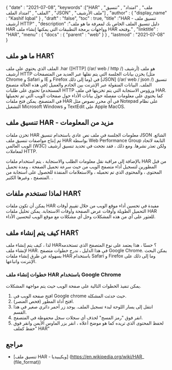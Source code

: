 {
  "date" : "2021-07-08",
  "keywords" :["HAR" , "ملف" , "امتداد" , "تنسيق الملف" , "امتداد الملف" , "JSON" , "ملف الأرشيف"] ,
  "author" : {
    "display_name" : "Kashif Iqbal"
} ,
  "draft" : "false",
  "toc" : true,
  "title" :"HAR - تنسيق ملف أرشيف HTTP" ,
  "description" :"دليل تنسيق الملف الخاص بك لمعرفة ما هو ملف HAR وواجهات برمجة التطبيقات التي يمكنها إنشاء ملف HAR وفتحه." ,
  "linktitle" : "HAR",
  "menu" : {
    "docs" : {
      "parent" : "web"
}
} ,
  "lastmod" : "2021-07-08"
}

## ما هو ملف HAR؟

الملف الذي يحتوي على ملف .har ([HTTP] (/ar/ web / http /) أرشيف) هو ملف أرشيف HTTP يخزن بيانات الجلسة التي يتم نقلها عبر العديد من المتصفحات (مثل Chrome و Safari و IE و Firefox وما إلى ذلك) في [JSON] (/ar/ web / json /) تنسيق الملف. البيانات المنقولة عبر الإنترنت بين الخادم والعميل (في هذه الحالة متصفح المستخدم) تحتوي على طلبات HTTP ورؤوس الاستجابة التي يتم تخزينها في ملف HAR. كما يحتوي على معلومات مفصلة حول بيانات الأداء حول صفحات الويب التي تم تحميلها في المتصفح. يمكن فتح ملفات HAR في أي محرر نصوص مثل Notepad على نظام التشغيل Microsoft Windows و TextEdit على Apple MacOS.

## تنسيق ملف HAR - مزيد من المعلومات

تخزن ملفات HAR معلومات الجلسة في ملف نص عادي باستخدام تنسيق JSON الشائع. تم إنتاج مواصفات تنسيق ملف HAR بواسطة Web Performance Group التابعة لاتحاد الويب العالمي (W3C) ولكن تعذر نشرها. ومع ذلك ، فقد نجحت في تحديد تنسيق أرشيف لمعاملات HTTP.

بالإضافة إلى مراقبة نقل معلومات الطلب والاستجابة ، يتم استخدام ملفات HAR من قبل المطورين لتسجيل أداء متصفح الويب من حيث سرعة تحميل الصفحة ، ومدة تحميل المحتوى ، والمحتوى الذي تم تحميله ، والاستعلامات المنفذة للحصول على استجابة من المتصفح ، وغيرها الكثير. .

## لماذا تستخدم ملفات HAR؟

يمكن أن تكون ملفات HAR مفيدة في تحسين أداء موقع الويب من خلال تقييم أوقات التحميل الطويلة وأوقات عرض الصفحة وأوقات الاستجابة. يمكن تحليل ملفات HAR للعثور على أي من هذه المشكلات وحل أي مشكلات مع موقع الويب لتحسين الأداء.

## كيف يتم إنشاء ملف HAR؟

لذا ، كيف يتم إنشاء ملف HAR؟ حسنًا ، هذا يعتمد على نوع المتصفح الذي تستخدمه لإنشاء ملف HAR. في هذا الدليل ، ندرج خطوات متصفح Google Chrome. يمكن البحث بسهولة عن طرق إنشاء ملفات HAR باستخدام Safari و Firefox وما إلى ذلك على الإنترنت واتباعها.

### خطوات إنشاء ملف HAR باستخدام Google Chrome

يمكن تنفيذ الخطوات التالية على صفحة الويب حيث يتم مواجهة المشكلات.

1. افتح صفحة الويب في Google chrome حيث حدثت المشكلة.
1. افتح أداة المطور (فحص العنصر).
1. انتقل إلى يسار اللوحة لبدء تسجيل الملف. يوجد زر أحمر دائري صغير في هذا القسم.
1. انقر فوق "رمز المسح" لحذف أي سجلات سجل محفوظة في المتصفح.
1. لحفظ المحتوى الذي تريده كما هو موضح أعلاه ، انقر بزر الماوس الأيمن وانقر فوق "حفظ كملف HAR"

## مراجع

* [تنسيق ملف HAR - ويكيبيديا] (https://en.wikipedia.org/wiki/HAR_ (file_format))

